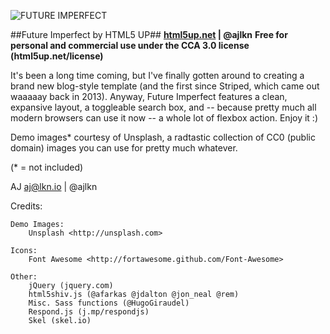 ![FUTURE IMPERFECT](http://web.sudasuta.com/wp-content/uploads/sites/2/2016/08/html5up-s.jpg)

##Future Imperfect by HTML5 UP##
**[html5up.net](http://html5up.net) | @ajlkn**
**Free for personal and commercial use under the CCA 3.0 license (html5up.net/license)**


It's been a long time coming, but I've finally gotten around to creating a brand new
blog-style template (and the first since Striped, which came out waaaaay back in 2013).
Anyway, Future Imperfect features a clean, expansive layout, a toggleable search box,
and -- because pretty much all modern browsers can use it now -- a whole lot of flexbox
action. Enjoy it :)

Demo images* courtesy of Unsplash, a radtastic collection of CC0 (public domain) images
you can use for pretty much whatever.

(* = not included)

AJ
aj@lkn.io | @ajlkn


Credits:

	Demo Images:
		Unsplash <http://unsplash.com>

	Icons:
		Font Awesome <http://fortawesome.github.com/Font-Awesome>

	Other:
		jQuery (jquery.com)
		html5shiv.js (@afarkas @jdalton @jon_neal @rem)
		Misc. Sass functions (@HugoGiraudel)
		Respond.js (j.mp/respondjs)
		Skel (skel.io)
